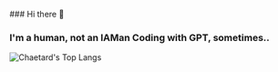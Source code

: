 <p style="aling:center;">### Hi there 👋</p>

### I'm a human, not an IAMan Coding with GPT, sometimes..




![Chaetard's Top Langs](https://github-readme-stats.vercel.app/api/top-langs/?username=Chaetard&exclude_repo=github-readme-stats,Chaetard.github.io)

